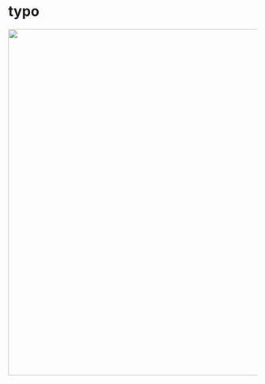 <h1>typo</h1>
<p align="center">
    <img width="700px" src="https://github.com/patakk/typo/blob/master/sample.png">
</p>
